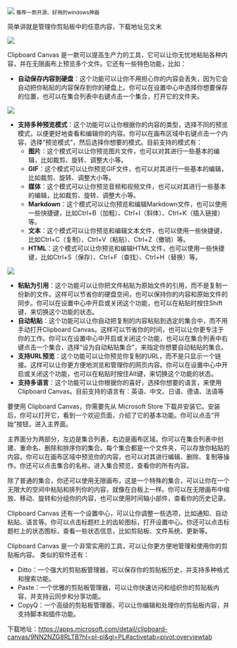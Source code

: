 <img src="/assets/image/240114-ClipboardCanvas-1.png" style="max-width: 70%; height: auto;">
<small>推荐一款开源、好用的windows神器</small>


简单讲就是管理你剪贴板中的任意内容，下载地址见文末

![](/assets/image/240114-ClipboardCanvas-1.png)


Clipboard Canvas 是一款可以提高生产力的工具，它可以让你无忧地粘贴各种内容，并在无限画布上预览多个文件。它还有一些特色功能，比如：

- **自动保存内容到硬盘**：这个功能可以让你不用担心你的内容会丢失，因为它会自动把你粘贴的内容保存到你的硬盘上。你可以在设置中心中选择你想要保存的位置，也可以在集合列表中右键点击一个集合，打开它的文件夹。

![](/assets/image/240114-ClipboardCanvas-2.png)

- **支持多种预览模式**：这个功能可以让你根据你的内容的类型，选择不同的预览模式，以便更好地查看和编辑你的内容。你可以在画布区域中右键点击一个内容，选择“预览模式”，然后选择你想要的模式。目前支持的模式有：
    - **图片**：这个模式可以让你预览图片文件，也可以对其进行一些基本的编辑，比如裁剪、旋转、调整大小等。
    - **GIF**：这个模式可以让你预览GIF文件，也可以对其进行一些基本的编辑，比如裁剪、旋转、调整大小等。
    - **媒体**：这个模式可以让你预览音频和视频文件，也可以对其进行一些基本的编辑，比如裁剪、旋转、调整大小等。
    - **Markdown**：这个模式可以让你预览和编辑Markdown文件，也可以使用一些快捷键，比如Ctrl+B（加粗）、Ctrl+I（斜体）、Ctrl+K（插入链接）等。
    - **文本**：这个模式可以让你预览和编辑文本文件，也可以使用一些快捷键，比如Ctrl+C（复制）、Ctrl+V（粘贴）、Ctrl+Z（撤销）等。
    - **HTML**：这个模式可以让你预览和编辑HTML文件，也可以使用一些快捷键，比如Ctrl+S（保存）、Ctrl+F（查找）、Ctrl+H（替换）等。
    
![](/assets/image/240114-ClipboardCanvas-3.png)

- **粘贴为引用**：这个功能可以让你把文件粘贴为原始文件的引用，而不是复制一份新的文件。这样可以节省你的硬盘空间，也可以保持你的内容和原始文件的同步。你可以在设置中心中开启或关闭这个功能，也可以在粘贴时按住Shift键，来切换这个功能的状态。
- **自动粘贴**：这个功能可以让你自动把复制的内容粘贴到选定的集合中，而不用手动打开Clipboard Canvas。这样可以节省你的时间，也可以让你更专注于你的工作。你可以在设置中心中开启或关闭这个功能，也可以在集合列表中右键点击一个集合，选择“设为自动粘贴集合”，来指定你想要自动粘贴的集合。
- **支持URL预览**：这个功能可以让你预览你复制的URL，而不是只显示一个链接。这样可以让你更方便地浏览和管理你的网页内容。你可以在设置中心中开启或关闭这个功能，也可以在粘贴时按住Alt键，来切换这个功能的状态。
- **支持多语言**：这个功能可以让你根据你的喜好，选择你想要的语言，来使用Clipboard Canvas。目前支持的语言有：英语、中文、日语、德语、法语等

要使用 Clipboard Canvas，你需要先从 Microsoft Store 下载并安装它。安装后，你可以打开它，看到一个欢迎页面，介绍了它的基本功能。你可以点击“开始”按钮，进入主界面。

主界面分为两部分，左边是集合列表，右边是画布区域。你可以在集合列表中创建、重命名、删除和排序你的集合。每个集合都是一个文件夹，可以存放你粘贴的内容。你可以在画布区域中预览你的内容，也可以对其进行编辑、删除、复制等操作。你还可以点击集合的名称，进入集合预览，查看你的所有内容。

除了普通的集合，你还可以使用无限画布，这是一个特殊的集合，可以让你在一个无限大的空间中粘贴和排列你的内容，就像在白板上一样。你可以在无限画布中缩放、移动、旋转和分组你的内容，也可以使用时间轴小部件，查看你的历史记录。

Clipboard Canvas 还有一个设置中心，可以让你调整一些选项，比如通知、自动粘贴、语言等。你可以点击标题栏上的齿轮图标，打开设置中心。你还可以点击标题栏上的状态图标，查看一些状态信息，比如剪贴板、文件系统、更新等。

Clipboard Canvas 是一个非常实用的工具，可以让你更方便地管理和使用你的剪贴板内容。
类似的软件还有：

- Ditto：一个强大的剪贴板管理器，可以保存你的剪贴板历史，并支持多种格式和搜索功能。
- Paste：一个优雅的剪贴板管理器，可以让你快速访问和组织你的剪贴板内容，并支持云同步和分享功能。
- CopyQ：一个高级的剪贴板管理器，可以让你编辑和处理你的剪贴板内容，并支持脚本和插件功能。

下载地址：https://apps.microsoft.com/detail/clipboard-canvas/9NN2NZG8RLTB?hl=pl-pl&gl=PL#activetab=pivot:overviewtab
